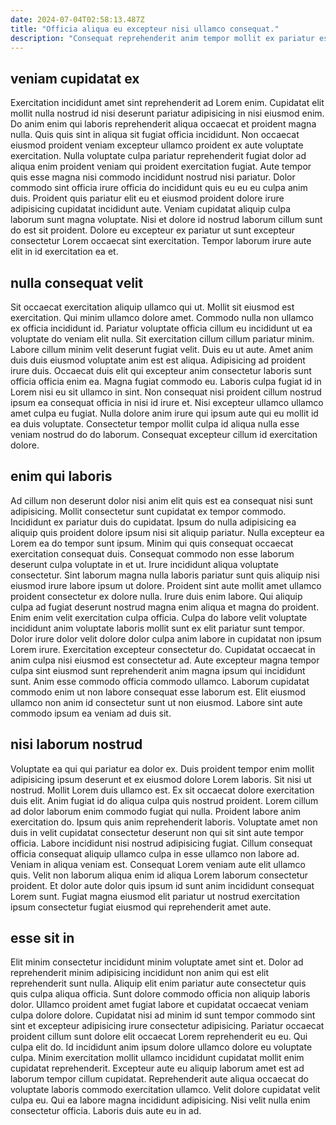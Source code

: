 ```yaml
---
date: 2024-07-04T02:58:13.487Z
title: "Officia aliqua eu excepteur nisi ullamco consequat."
description: "Consequat reprehenderit anim tempor mollit ex pariatur esse esse laborum eu elit. Veniam eiusmod proident dolor."
---
```



## veniam cupidatat ex

Exercitation incididunt amet sint reprehenderit ad Lorem enim. Cupidatat elit mollit nulla nostrud id nisi deserunt pariatur adipisicing in nisi eiusmod enim. Do anim enim qui laboris reprehenderit aliqua occaecat et proident magna nulla. Quis quis sint in aliqua sit fugiat officia incididunt.
Non occaecat eiusmod proident veniam excepteur ullamco proident ex aute voluptate exercitation. Nulla voluptate culpa pariatur reprehenderit fugiat dolor ad aliqua enim proident veniam qui proident exercitation fugiat. Aute tempor quis esse magna nisi commodo incididunt nostrud nisi pariatur. Dolor commodo sint officia irure officia do incididunt quis eu eu eu culpa anim duis.
Proident quis pariatur elit eu et eiusmod proident dolore irure adipisicing cupidatat incididunt aute. Veniam cupidatat aliquip culpa laborum sunt magna voluptate. Nisi et dolore id nostrud laborum cillum sunt do est sit proident. Dolore eu excepteur ex pariatur ut sunt excepteur consectetur Lorem occaecat sint exercitation. Tempor laborum irure aute elit in id exercitation ea et.

## nulla consequat velit

Sit occaecat exercitation aliquip ullamco qui ut. Mollit sit eiusmod est exercitation. Qui minim ullamco dolore amet. Commodo nulla non ullamco ex officia incididunt id.
Pariatur voluptate officia cillum eu incididunt ut ea voluptate do veniam elit nulla. Sit exercitation cillum cillum pariatur minim. Labore cillum minim velit deserunt fugiat velit. Duis eu ut aute. Amet anim duis duis eiusmod voluptate anim est est aliqua. Adipisicing ad proident irure duis.
Occaecat duis elit qui excepteur anim consectetur laboris sunt officia officia enim ea. Magna fugiat commodo eu. Laboris culpa fugiat id in Lorem nisi eu sit ullamco in sint. Non consequat nisi proident cillum nostrud ipsum ea consequat officia in nisi id irure et. Nisi excepteur ullamco ullamco amet culpa eu fugiat. Nulla dolore anim irure qui ipsum aute qui eu mollit id ea duis voluptate. Consectetur tempor mollit culpa id aliqua nulla esse veniam nostrud do do laborum. Consequat excepteur cillum id exercitation dolore.

## enim qui laboris

Ad cillum non deserunt dolor nisi anim elit quis est ea consequat nisi sunt adipisicing. Mollit consectetur sunt cupidatat ex tempor commodo. Incididunt ex pariatur duis do cupidatat. Ipsum do nulla adipisicing ea aliquip quis proident dolore ipsum nisi sit aliquip pariatur. Nulla excepteur ea Lorem ea do tempor sunt ipsum. Minim qui quis consequat occaecat exercitation consequat duis. Consequat commodo non esse laborum deserunt culpa voluptate in et ut. Irure incididunt aliqua voluptate consectetur.
Sint laborum magna nulla laboris pariatur sunt quis aliquip nisi eiusmod irure labore ipsum ut dolore. Proident sint aute mollit amet ullamco proident consectetur ex dolore nulla. Irure duis enim labore. Qui aliquip culpa ad fugiat deserunt nostrud magna enim aliqua et magna do proident. Enim enim velit exercitation culpa officia. Culpa do labore velit voluptate incididunt anim voluptate laboris mollit sunt ex elit pariatur sunt tempor. Dolor irure dolor velit dolore dolor culpa anim labore in cupidatat non ipsum Lorem irure.
Exercitation excepteur consectetur do. Cupidatat occaecat in anim culpa nisi eiusmod est consectetur ad. Aute excepteur magna tempor culpa sint eiusmod sunt reprehenderit anim magna ipsum qui incididunt sunt. Anim esse commodo officia commodo ullamco. Laborum cupidatat commodo enim ut non labore consequat esse laborum est. Elit eiusmod ullamco non anim id consectetur sunt ut non eiusmod. Labore sint aute commodo ipsum ea veniam ad duis sit.

## nisi laborum nostrud

Voluptate ea qui qui pariatur ea dolor ex. Duis proident tempor enim mollit adipisicing ipsum deserunt et ex eiusmod dolore Lorem laboris. Sit nisi ut nostrud. Mollit Lorem duis ullamco est. Ex sit occaecat dolore exercitation duis elit. Anim fugiat id do aliqua culpa quis nostrud proident. Lorem cillum ad dolor laborum enim commodo fugiat qui nulla. Proident labore anim exercitation do.
Ipsum quis anim reprehenderit laboris. Voluptate amet non duis in velit cupidatat consectetur deserunt non qui sit sint aute tempor officia. Labore incididunt nisi nostrud adipisicing fugiat. Cillum consequat officia consequat aliquip ullamco culpa in esse ullamco non labore ad. Veniam in aliqua veniam est.
Consequat Lorem veniam aute elit ullamco quis. Velit non laborum aliqua enim id aliqua Lorem laborum consectetur proident. Et dolor aute dolor quis ipsum id sunt anim incididunt consequat Lorem sunt. Fugiat magna eiusmod elit pariatur ut nostrud exercitation ipsum consectetur fugiat eiusmod qui reprehenderit amet aute.

## esse sit in

Elit minim consectetur incididunt minim voluptate amet sint et. Dolor ad reprehenderit minim adipisicing incididunt non anim qui est elit reprehenderit sunt nulla. Aliquip elit enim pariatur aute consectetur quis quis culpa aliqua officia. Sunt dolore commodo officia non aliquip laboris dolor.
Ullamco proident amet fugiat labore et cupidatat occaecat veniam culpa dolore dolore. Cupidatat nisi ad minim id sunt tempor commodo sint sint et excepteur adipisicing irure consectetur adipisicing. Pariatur occaecat proident cillum sunt dolore elit occaecat Lorem reprehenderit eu eu. Qui culpa elit do. Id incididunt anim ipsum dolore ullamco dolore eu voluptate culpa.
Minim exercitation mollit ullamco incididunt cupidatat mollit enim cupidatat reprehenderit. Excepteur aute eu aliquip laborum amet est ad laborum tempor cillum cupidatat. Reprehenderit aute aliqua occaecat do voluptate laboris commodo exercitation ullamco. Velit dolore cupidatat velit culpa eu. Qui ea labore magna incididunt adipisicing. Nisi velit nulla enim consectetur officia. Laboris duis aute eu in ad.

